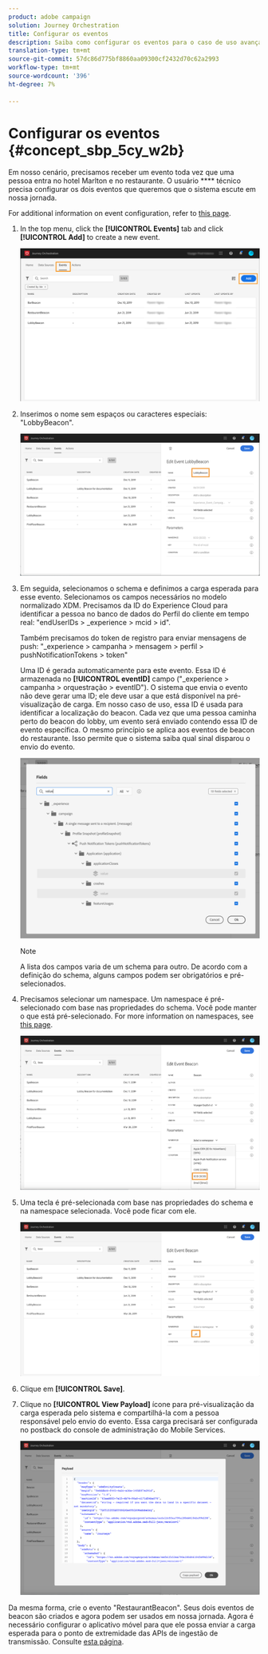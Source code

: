 ```yaml
---
product: adobe campaign
solution: Journey Orchestration
title: Configurar os eventos
description: Saiba como configurar os eventos para o caso de uso avançado da jornada
translation-type: tm+mt
source-git-commit: 57dc86d775bf8860aa09300cf2432d70c62a2993
workflow-type: tm+mt
source-wordcount: '396'
ht-degree: 7%

---
```



# Configurar os eventos {#concept_sbp_5cy_w2b}

Em nosso cenário, precisamos receber um evento toda vez que uma pessoa entra no hotel Marlton e no restaurante. O usuário **** técnico precisa configurar os dois eventos que queremos que o sistema escute em nossa jornada.

For additional information on event configuration, refer to [this page](../event/about-events.md).

1. In the top menu, click the **[!UICONTROL Events]** tab and click **[!UICONTROL Add]** to create a new event.

   ![](../assets/journeyuc1_1.png)

1. Inserimos o nome sem espaços ou caracteres especiais: &quot;LobbyBeacon&quot;.

   ![](../assets/journeyuc2_1.png)

1. Em seguida, selecionamos o schema e definimos a carga esperada para esse evento. Selecionamos os campos necessários no modelo normalizado XDM. Precisamos da ID do Experience Cloud para identificar a pessoa no banco de dados do Perfil do cliente em tempo real: &quot;endUserIDs > _experience > mcid > id&quot;.

   Também precisamos do token de registro para enviar mensagens de push: &quot;_experience > campanha > mensagem > perfil > pushNotificationTokens > token&quot;

   Uma ID é gerada automaticamente para este evento. Essa ID é armazenada no **[!UICONTROL eventID]** campo (&quot;_experience > campanha > orquestração > eventID&quot;). O sistema que envia o evento não deve gerar uma ID; ele deve usar a que está disponível na pré-visualização de carga. Em nosso caso de uso, essa ID é usada para identificar a localização do beacon. Cada vez que uma pessoa caminha perto do beacon do lobby, um evento será enviado contendo essa ID de evento específica. O mesmo princípio se aplica aos eventos de beacon do restaurante. Isso permite que o sistema saiba qual sinal disparou o envio do evento.

   ![](../assets/journeyuc2_2.png)

   >[!NOTE]
   >
   >A lista dos campos varia de um schema para outro. De acordo com a definição do schema, alguns campos podem ser obrigatórios e pré-selecionados.

1. Precisamos selecionar um namespace. Um namespace é pré-selecionado com base nas propriedades do schema. Você pode manter o que está pré-selecionado. For more information on namespaces, see [this page](../event/selecting-the-namespace.md).

   ![](../assets/journeyuc2_4.png)

1. Uma tecla é pré-selecionada com base nas propriedades do schema e na namespace selecionada. Você pode ficar com ele.

   ![](../assets/journeyuc2_4bis.png)

1. Clique em **[!UICONTROL Save]**.

1. Clique no **[!UICONTROL View Payload]** ícone para pré-visualização da carga esperada pelo sistema e compartilhá-la com a pessoa responsável pelo envio do evento.  Essa carga precisará ser configurada no postback do console de administração do Mobile Services.

   ![](../assets/journeyuc2_5.png)

Da mesma forma, crie o evento &quot;RestaurantBeacon&quot;. Seus dois eventos de beacon são criados e agora podem ser usados em nossa jornada. Agora é necessário configurar o aplicativo móvel para que ele possa enviar a carga esperada para o ponto de extremidade das APIs de ingestão de transmissão. Consulte [esta página](../event/additional-steps-to-send-events-to-journey-orchestration.md).
